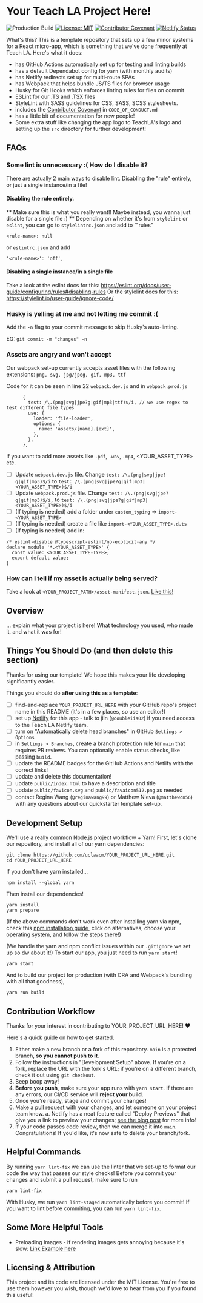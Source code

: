 # Your Teach LA Project Here!

![Production Build](https://github.com/uclaacm/teach-la-react-starter-barebones/workflows/Production%20Build/badge.svg)
[![License: MIT](https://img.shields.io/badge/License-MIT-yellow.svg)](https://opensource.org/licenses/MIT)
[![Contributor Covenant](https://img.shields.io/badge/Contributor%20Covenant-v2.0%20adopted-ff69b4.svg)](CODE_OF_CONDUCT.md)
[![Netlify Status](https://api.netlify.com/api/v1/badges/4932fc43-c02a-4724-bfc0-0253ac602219/deploy-status)](https://app.netlify.com/sites/teach-la-ts-react-starter/deploys)

What's this? This is a template repository that sets up a few minor systems for a React micro-app, which is something that we've done frequently at Teach LA. Here's what it does:

- has GitHub Actions automatically set up for testing and linting builds
- has a default Dependabot config for `yarn` (with monthly audits)
- has Netlify redirects set up for multi-route SPAs
- has Webpack that helps bundle JS/TS files for browser usage
- Husky for Git Hooks which enforces linting rules for files on commit
- ESLint for our .TS and .TSX files
- StyleLint with SASS guidelines for CSS, SASS, SCSS stylesheets.
- includes the [Contributor Covenant](https://www.contributor-covenant.org/) in `CODE_OF_CONDUCT.md`
- has a little bit of documentation for new people!
- Some extra stuff like changing the app logo to TeachLA's logo and setting up the `src` directory for further development!

## FAQs

### Some lint is unnecessary :( How do I disable it?
There are actually 2 main ways to disable lint. Disabling the "rule" entirely, or just a single instance/in a file!
#### Disabling the rule entirely.
** Make sure this is what you really want!! Maybe instead, you wanna just disable for a single file :) **
Depending on whether it's from `stylelint` or `eslint`, you can go to `stylelintrc.json` and add to `"rules"
```
<rule-name>: null
```
or `eslintrc.json` and add
```
'<rule-name>': 'off',
```
#### Disabling a single instance/in a single file
Take a look at the eslint docs for this: https://eslint.org/docs/user-guide/configuring/rules#disabling-rules
Or the stylelint docs for this: https://stylelint.io/user-guide/ignore-code/

### Husky is yelling at me and not letting me commit :(

Add the `-n` flag to your commit message to skip Husky's auto-linting.

EG: `git commit -m "changes" -n`

### Assets are angry and won't accept <x filetype>
Our webpack set-up currently accepts asset files with the following extensions: `png, svg, jpg/jpeg, gif, mp3, ttf`

Code for it can be seen in line 22 `webpack.dev.js` and in `webpack.prod.js`

```
      {
        test: /\.(png|svg|jpe?g|gif|mp3|ttf)$/i, // we use regex to test different file types
        use: {
          loader: 'file-loader',
          options: {
            name: 'assets/[name].[ext]',
          },
        },
      },
```

If you want to add more assets like `.pdf`, `.wav`, `.mp4`, <YOUR_ASSET_TYPE> etc.

- [ ] Update `webpack.dev.js` file. Change `test: /\.(png|svg|jpe?g|gif|mp3)$/i` to `test: /\.(png|svg|jpe?g|gif|mp3|<YOUR_ASSET_TYPE>)$/i`
- [ ] Update `webpack.prod.js` file. Change `test: /\.(png|svg|jpe?g|gif|mp3)$/i,` to `test: /\.(png|svg|jpe?g|gif|mp3|<YOUR_ASSET_TYPE>)$/i`
- [ ] (If typing is needed) add a folder under `custom_typing` => `import-<YOUR_ASSET_TYPE>`
- [ ] (If typing is needed) create a file like `import-<YOUR_ASSET_TYPE>.d.ts`
- [ ] (If typing is needed) add in:

```
/* eslint-disable @typescript-eslint/no-explicit-any */
declare module '*.<YOUR_ASSET_TYPE>' {
  const value: <YOUR_ASSET_TYPE-TYPE>;
  export default value;
}
```
      
### How can I tell if my asset is actually being served?
Take a look at `<YOUR_PROJECT_PATH>/asset-manifest.json`. [Like this!](https://teach-la-ts-react-starter.netlify.app/asset-manifest.json)

## Overview

... explain what your project is here! What technology you used, who made it, and what it was for!

## Things You Should Do (and then delete this section)

Thanks for using our template! We hope this makes your life developing significantly easier.

Things you should do **after using this as a template**:

- [ ] find-and-replace `YOUR_PROJECT_URL_HERE` with your GitHub repo's project name in this README (it's in a few places, so use an editor!)
- [ ] set up [Netlify](https://www.netlify.com/) for this app - talk to jiin (`@doubleiis02`) if you need access to the Teach LA Netlify team.
- [ ] turn on "Automatically delete head branches" in GitHub `Settings > Options`
- [ ] in `Settings > Branches`, create a branch protection rule for `main` that requires PR reviews. You can optionally enable status checks, like passing `build`.
- [ ] update the README badges for the GitHub Actions and Netlify with the correct links!
- [ ] update and delete this documentation!
- [ ] update `public/index.html` to have a description and title
- [ ] update `public/favicon.svg` and `public/favaicon512.png` as needed
- [ ] contact Regina Wang (`@reginawang99`) or Matthew Nieva (`@matthewcn56`) with any questions about our quickstarter template set-up.

## Development Setup

We'll use a really common Node.js project workflow + Yarn!
First, let's clone our repository, and install all of our yarn dependencies:

```
git clone https://github.com/uclaacm/YOUR_PROJECT_URL_HERE.git
cd YOUR_PROJECT_URL_HERE
```

If you don't have yarn installed...

```
npm install --global yarn
```

Then install our dependencies!

```
yarn install
yarn prepare
```

(If the above commands don't work even after installing yarn via npm, check this [npm installation guide](https://classic.yarnpkg.com/en/docs/install/#mac-stable), click on alternatives, choose your operating system, and follow the steps there!)

(We handle the yarn and npm conflict issues within our `.gitignore` we set up so dw about it!)
To start our app, you just need to run `yarn start`!

```
yarn start
```

And to build our project for production (with CRA and Webpack's bundling with all that goodness),

```
yarn run build
```

## Contribution Workflow

Thanks for your interest in contributing to YOUR_PROJECT_URL_HERE! ❤️

Here's a quick guide on how to get started.

1. Either make a new branch or a fork of this repository. `main` is a protected branch, **so you cannot push to it**.
2. Follow the instructions in "Development Setup" above. If you're on a fork, replace the URL with the fork's URL; if you're on a different branch, check it out using `git checkout`.
3. Beep boop away!
4. **Before you push**, make sure your app runs with `yarn start`. If there are any errors, our CI/CD service will **reject your build**.
5. Once you're ready, stage and commit your changes!
6. Make a [pull request](https://github.com/uclaacm/YOUR_PROJECT_URL_HERE/pulls) with your changes, and let someone on your project team know.
   a. Netlify has a neat feature called "Deploy Previews" that give you a link to preview your changes; [see the blog post](https://www.netlify.com/blog/2016/07/20/introducing-deploy-previews-in-netlify/) for more info!
7. If your code passes code review, then we can merge it into `main`. Congratulations! If you'd like, it's now safe to delete your branch/fork.

## Helpful Commands

By running `yarn lint-fix` we can use the linter that we set-up to format our code the way that passes our style checks! Before you commit your changes and submit a pull request, make sure to run

```
yarn lint-fix
```

With Husky, we run `yarn lint-staged` automatically before you commit! If you want to lint before commiting, you can run `yarn lint-fix`.

## Some More Helpful Tools

- Preloading Images - if rendering images gets annoying because it's slow: [Link Example here](https://github.com/uclaacm/Playnet/blob/c2414e7d1179eb11af6b4a49047ab3d8fb9aed66/src/components/shared/Preload.tsx)

## Licensing & Attribution

This project and its code are licensed under the MIT License. You're free to use them however you wish, though we'd love to hear from you if you found this useful!
